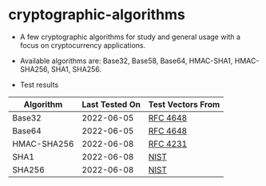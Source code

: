 # cryptographic-algorithms

* A few cryptographic algorithms for study and general usage with a focus on cryptocurrency applications.

* Available algorithms are: Base32, Base58, Base64, HMAC-SHA1, HMAC-SHA256, SHA1, SHA256.

* Test results

| Algorithm     | Last Tested On  | Test Vectors From|
| ------------- | -------------   | ------------- |
| Base32        | 2022-06-05      | [RFC 4648](https://datatracker.ietf.org/doc/html/rfc4648#section-10)|
| Base64        | 2022-06-05      | [RFC 4648](https://datatracker.ietf.org/doc/html/rfc4648#section-10)|
| HMAC-SHA256   | 2022-06-08      | [RFC 4231](https://datatracker.ietf.org/doc/html/rfc4231)|
| SHA1          | 2022-06-08      | [NIST](https://csrc.nist.gov/Projects/Cryptographic-Algorithm-Validation-Program/Secure-Hashing)|
| SHA256        | 2022-06-08      | [NIST](https://csrc.nist.gov/Projects/Cryptographic-Algorithm-Validation-Program/Secure-Hashing)|

